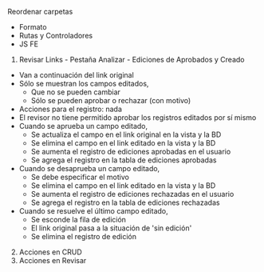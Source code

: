 Reordenar carpetas
- Formato
- Rutas y Controladores
- JS FE

1. Revisar Links - Pestaña Analizar - Ediciones de Aprobados y Creado
- Van a continuación del link original
- Sólo se muestran los campos editados, 
	- Que no se pueden cambiar
	- Sólo se pueden aprobar o rechazar (con motivo)
- Acciones para el registro: nada
- El revisor no tiene permitido aprobar los registros editados por sí mismo
- Cuando se aprueba un campo editado,
	- Se actualiza el campo en el link original en la vista y la BD
	- Se elimina el campo en el link editado en la vista y la BD
	- Se aumenta el registro de ediciones aprobadas en el usuario
	- Se agrega el registro en la tabla de ediciones aprobadas
- Cuando se desaprueba un campo editado,
	- Se debe especificar el motivo
	- Se elimina el campo en el link editado en la vista y la BD
	- Se aumenta el registro de ediciones rechazadas en el usuario
	- Se agrega el registro en la tabla de ediciones rechazadas
- Cuando se resuelve el último campo editado,
	- Se esconde la fila de edición
	- El link original pasa a la situación de 'sin edición'
	- Se elimina el registro de edición

2. Acciones en CRUD
3. Acciones en Revisar